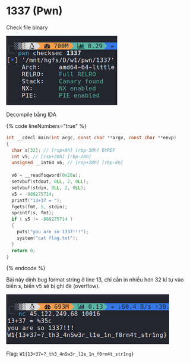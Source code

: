 # 1337 (Pwn)

Check file binary

![](<../../.gitbook/assets/image (2).png>)

Decompile bằng IDA&#x20;

{% code lineNumbers="true" %}
```c
int __cdecl main(int argc, const char **argv, const char **envp)
{
  char s[32]; // [rsp+0h] [rbp-30h] BYREF
  int v5; // [rsp+20h] [rbp-10h]
  unsigned __int64 v6; // [rsp+28h] [rbp-8h]

  v6 = __readfsqword(0x28u);
  setvbuf(stdout, 0LL, 2, 0LL);
  setvbuf(stdin, 0LL, 2, 0LL);
  v5 = -889275714;
  printf("13+37 = ");
  fgets(fmt, 5, stdin);
  sprintf(s, fmt);
  if ( v5 != -889275714 )
  {
    puts("you are so 1337!!!");
    system("cat flag.txt");
  }
  return 0;
}
```
{% endcode %}

Bài này dính bug format string ở line 13, chỉ cần in nhiều hơn 32 kí tự vào biến s, biến v5 sẽ bị ghi đè (overflow).

![](../../.gitbook/assets/image.png)

Flag: `W1{13+37=?_th3_4nSw3r_l1e_1n_f0rm4t_str1ng}`
